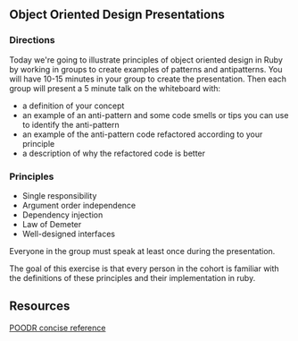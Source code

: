 ## Object Oriented Design Presentations

### Directions
Today we're going to illustrate principles of object oriented design in Ruby by working in groups to create examples of patterns and antipatterns.  You will have 10-15 minutes in your group to create the presentation.  Then each group will present a 5 minute talk on the whiteboard with:
- a definition of your concept 
- an example of an anti-pattern and some code smells or tips you can use to identify the anti-pattern
- an example of the anti-pattern code refactored according to your principle
- a description of why the refactored code is better

### Principles
- Single responsibility
- Argument order independence
- Dependency injection
- Law of Demeter
- Well-designed interfaces

Everyone in the group must speak at least once during the presentation.

The goal of this exercise is that every person in the cohort is familiar with the definitions of these principles and their implementation in ruby.

## Resources

[POODR concise reference](http://stharlow.tumblr.com/post/53808517270/poodr-book-reference)
